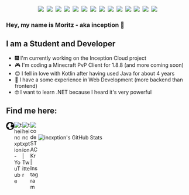 <p align="center">
   <img src="https://img.shields.io/badge/java-%23ED8B00.svg?&style=for-the-badge&logo=java&logoColor=white"/>&nbsp;
   <img src="https://img.shields.io/badge/kotlin-%230095D5.svg?&style=for-the-badge&logo=kotlin&logoColor=white"/>&nbsp;
   <img src="https://img.shields.io/badge/node.js%20-%2343853D.svg?&style=for-the-badge&logo=node.js&logoColor=white"/>&nbsp;
   <img src="https://img.shields.io/badge/javascript%20-%23323330.svg?&style=for-the-badge&logo=javascript&logoColor=%23F7DF1E"/>&nbsp;
   <img src="https://img.shields.io/badge/typescript%20-%23007ACC.svg?&style=for-the-badge&logo=typescript&logoColor=white"/>&nbsp;
   <img src="https://img.shields.io/badge/html5%20-%23E34F26.svg?&style=for-the-badge&logo=html5&logoColor=white"/>&nbsp;
   <img src="https://img.shields.io/badge/css3%20-%231572B6.svg?&style=for-the-badge&logo=css3&logoColor=white"/>&nbsp;
   <img src="https://img.shields.io/badge/markdown-%23000000.svg?&style=for-the-badgelogo=markdown&logoColor=white"/>&nbsp;
   <img src="https://img.shields.io/badge/express.js%20-%23404d59.svg?&style=for-the-badge"/>&nbsp;
   <img src="https://img.shields.io/badge/vuejs%20-%2335495e.svg?&style=for-the-badge&logo=vue.js&logoColor=%234FC08D"/>&nbsp;
   <img src="https://img.shields.io/badge/git%20-%23F05033.svg?&style=for-the-badge&logo=git&logoColor=white"/>&nbsp;
   <img src="https://img.shields.io/badge/github%20-%23121011.svg?&style=for-the-badge&logo=github&logoColor=white"/>&nbsp;
   <img src="https://img.shields.io/badge/apache%20-%23D42029.svg?&style=for-the-badge&logo=apache&logoColor=white"/>&nbsp;
   <img src ="https://img.shields.io/badge/MongoDB-%234ea94b.svg?&style=for-the-badge&logo=mongodb&logoColor=white"/>&nbsp;
</p>

### Hey, my name is Moritz - aka inception 👋

## I am a Student and Developer
- 🎆 I'm currently working on the Inception Cloud project
- 🎮 I'm coding a Minecraft PvP Client for 1.8.8 (and more coming soon)
- 😍 I fell in love with Kotlin after having used Java for about 4 years
- 🤔 I have a some experience in Web Development (more backend than frontend)
- 🤓 I want to learn .NET because I heard it's very powerful

## Find me here:

[<img align="left" alt="inceptioncloud.net" width="22px" src="https://raw.githubusercontent.com/iconic/open-iconic/master/svg/globe.svg" />][website]
[<img align="left" alt="theincxption - YouTube" width="22px" src="https://cdn.jsdelivr.net/npm/simple-icons@v3/icons/youtube.svg" />][youtube]
[<img align="left" alt="theincxption | Twitter" width="22px" src="https://cdn.jsdelivr.net/npm/simple-icons@v3/icons/twitter.svg" />][twitter]
[<img align="left" alt="codeSTACKr | Instagram" width="22px" src="https://cdn.jsdelivr.net/npm/simple-icons@v3/icons/instagram.svg" />][instagram]

<br/>
<br/>

<img align="left" alt="incxption's GitHub Stats" src="https://github-readme-stats.vercel.app/api?username=incxption&show_icons=true&hide_border=true&count_private=true">

[website]: https://inceptioncloud.net
[youtube]: https://www.youtube.com/channel/UCK8gvuRo5wdSeWLSpP5sYNg
[twitter]: https://twitter.com/theincxption
[instagram]: https://instagram.com/theincxption